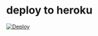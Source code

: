 # deploy to heroku
[![Deploy](https://www.herokucdn.com/deploy/button.svg)](https://heroku.com/deploy/?template=https://github.com/ryznxx/simple-wabot/)
